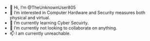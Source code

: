 - 👋 Hi, I’m @TheUnknownUser805
- 👀 I’m interested in Computer Hardware and Security measures both physical and virtual.
- 🌱 I’m currently learning Cyber Secuirty.
- 💞️ I’m currently not looking to collaborate on anything.
- 📫 I am currently unreachable.

<!---
TheUnknownUser805/TheUnknownUser805 is a ✨ special ✨ repository because its `README.md` (this file) appears on your GitHub profile.
You can click the Preview link to take a look at your changes.
--->
